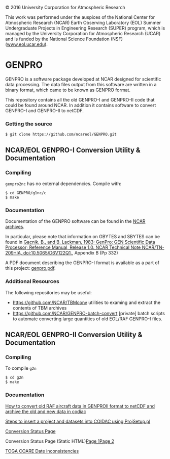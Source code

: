 © 2016 University Corporation for Atmospheric Research

This work was performed under the auspices of the National Center for
Atmospheric Research (NCAR) Earth Observing Laboratory (EOL) Summer
Undergraduate Projects in Engineering Research (SUPER) program, which is
managed by the University Corporation for Atmospheric Research (UCAR) and is
funded by the National Science Foundation (NSF) (www.eol.ucar.edu).

# GENPRO

GENPRO is a software package developed at NCAR designed for scientific data
processing. The data files output from this software are written in a
binary format, which came to be known as GENPRO format.

This repository contains all the old GENPRO-I and GENPRO-II code that could be
found around NCAR. In addition it contains software to convert GENPRO-I and
GENPRO-II to netCDF.


### Getting the source

```
$ git clone https://github.com/ncareol/GENPRO.git
```

## NCAR/EOL GENPRO-I Conversion Utility & Documentation

### Compiling

`genpro2nc` has no external dependencies. Compile with:

```
$ cd GENPRO/g1nc/c
$ make
```

### Documentation

Documentation of the GENPRO software can be found in the
[NCAR archives](https://opensky.ucar.edu/islandora/search/GENPRO?type=dismax).

In particular, please note that information on GBYTES and SBYTES can be found in [Gacnik, B., and B. Lackman, 1983: GenPro: GEN Scientific Data Processor; Reference Manual, Release 1.0. NCAR Technical Note NCAR/TN-209+IA, doi:10.5065/D6V122Q1.](https://opensky.ucar.edu/islandora/object/technotes%3A311), Appendix B (Pp 332) 

A PDF document describing the GENPRO-I format is available as a part of this
project: [genpro.pdf](https://ncareol.github.io/GENPRO/files/genpro.pdf).

### Additional Resources

The following repositories may be useful:

* https://github.com/NCAR/TBMconv utilities to examing and extract the contents of TBM archives
* https://github.com/NCAR/GENPRO-batch-convert [private] batch scripts to automate converting large quantities of old EOL/RAF GENPRO-I files.

## NCAR/EOL GENPRO-II Conversion Utility & Documentation

### Compiling

To compile `g2n` 

```
$ cd g2n
$ make
```

### Documentation

[How to convert old RAF aircraft data in GENPROII format to netCDF and archive the old and new data in codiac](http://htmlpreview.github.io/?https://github.com/ncareol/GENPRO/blob/master/g2n/doc/how_to_g2n.html)

[Steps to insert a project and datasets into COIDAC using ProjSetup.pl](http://htmlpreview.github.io/?https://github.com/ncareol/GENPRO/blob/master/g2n/doc/how_to_ProjSetup.html)

[Conversion Status Page](http://htmlpreview.github.io/?https://github.com/ncareol/GENPRO/blob/master/g2n/doc/Conv%20Table.xls)

Conversion Status Page (Static HTML)[Page 1](http://htmlpreview.github.io/?https://github.com/ncareol/GENPRO/blob/master/g2n/doc/ar.html)[Page 2](http://htmlpreview.github.io/?https://github.com/ncareol/GENPRO/blob/master/g2n/doc/ar2.html)

[TOGA COARE Date inconsistencies](http://htmlpreview.github.io/?http://dmg.eol.ucar.edu/projects/toga_coare/date_problem.html)
